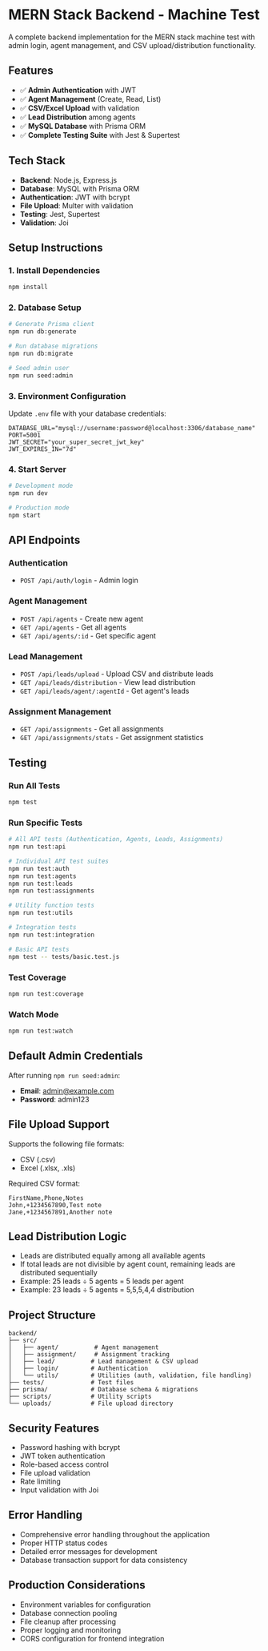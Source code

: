 # MERN Stack Backend - Machine Test

A complete backend implementation for the MERN stack machine test with admin login, agent management, and CSV upload/distribution functionality.

## Features

- ✅ **Admin Authentication** with JWT
- ✅ **Agent Management** (Create, Read, List)
- ✅ **CSV/Excel Upload** with validation
- ✅ **Lead Distribution** among agents
- ✅ **MySQL Database** with Prisma ORM
- ✅ **Complete Testing Suite** with Jest & Supertest

## Tech Stack

- **Backend**: Node.js, Express.js
- **Database**: MySQL with Prisma ORM
- **Authentication**: JWT with bcrypt
- **File Upload**: Multer with validation
- **Testing**: Jest, Supertest
- **Validation**: Joi

## Setup Instructions

### 1. Install Dependencies
```bash
npm install
```

### 2. Database Setup
```bash
# Generate Prisma client
npm run db:generate

# Run database migrations
npm run db:migrate

# Seed admin user
npm run seed:admin
```

### 3. Environment Configuration
Update `.env` file with your database credentials:
```env
DATABASE_URL="mysql://username:password@localhost:3306/database_name"
PORT=5001
JWT_SECRET="your_super_secret_jwt_key"
JWT_EXPIRES_IN="7d"
```

### 4. Start Server
```bash
# Development mode
npm run dev

# Production mode
npm start
```

## API Endpoints

### Authentication
- `POST /api/auth/login` - Admin login

### Agent Management
- `POST /api/agents` - Create new agent
- `GET /api/agents` - Get all agents
- `GET /api/agents/:id` - Get specific agent

### Lead Management
- `POST /api/leads/upload` - Upload CSV and distribute leads
- `GET /api/leads/distribution` - View lead distribution
- `GET /api/leads/agent/:agentId` - Get agent's leads

### Assignment Management
- `GET /api/assignments` - Get all assignments
- `GET /api/assignments/stats` - Get assignment statistics

## Testing

### Run All Tests
```bash
npm test
```

### Run Specific Tests
```bash
# All API tests (Authentication, Agents, Leads, Assignments)
npm run test:api

# Individual API test suites
npm run test:auth
npm run test:agents
npm run test:leads
npm run test:assignments

# Utility function tests
npm run test:utils

# Integration tests
npm run test:integration

# Basic API tests
npm test -- tests/basic.test.js
```

### Test Coverage
```bash
npm run test:coverage
```

### Watch Mode
```bash
npm run test:watch
```

## Default Admin Credentials

After running `npm run seed:admin`:
- **Email**: admin@example.com
- **Password**: admin123

## File Upload Support

Supports the following file formats:
- CSV (.csv)
- Excel (.xlsx, .xls)

Required CSV format:
```csv
FirstName,Phone,Notes
John,+1234567890,Test note
Jane,+1234567891,Another note
```

## Lead Distribution Logic

- Leads are distributed equally among all available agents
- If total leads are not divisible by agent count, remaining leads are distributed sequentially
- Example: 25 leads ÷ 5 agents = 5 leads per agent
- Example: 23 leads ÷ 5 agents = 5,5,5,4,4 distribution

## Project Structure

```
backend/
├── src/
│   ├── agent/          # Agent management
│   ├── assignment/     # Assignment tracking
│   ├── lead/          # Lead management & CSV upload
│   ├── login/         # Authentication
│   └── utils/         # Utilities (auth, validation, file handling)
├── tests/             # Test files
├── prisma/            # Database schema & migrations
├── scripts/           # Utility scripts
└── uploads/           # File upload directory
```

## Security Features

- Password hashing with bcrypt
- JWT token authentication
- Role-based access control
- File upload validation
- Rate limiting
- Input validation with Joi

## Error Handling

- Comprehensive error handling throughout the application
- Proper HTTP status codes
- Detailed error messages for development
- Database transaction support for data consistency

## Production Considerations

- Environment variables for configuration
- Database connection pooling
- File cleanup after processing
- Proper logging and monitoring
- CORS configuration for frontend integration